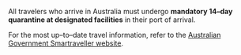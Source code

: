 All travelers who arrive in Australia must undergo **mandatory 14–day quarantine at designated facilities** in their port of arrival.

For the most up–to–date travel information, refer to the [Australian Government Smartraveller website](https://www.smartraveller.gov.au/).
